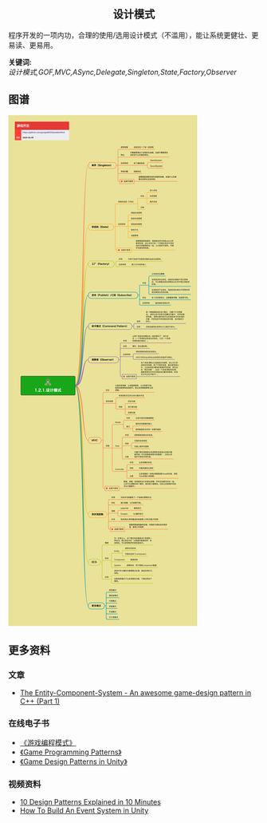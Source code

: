<h2 align="center">设计模式</h2>
<p>
程序开发的一项内功，合理的使用/选用设计模式（不滥用），能让系统更健壮、更易读、更易用。
</p>

**关键词:**<br/>
*设计模式,GOF,MVC,ASync,Delegate,Singleton,State,Factory,Observer*

## 图谱
![图片加载中...](../../exports/1.2.1.设计模式.png?raw=true)

## 更多资料
### 文章
* [The Entity-Component-System - An awesome game-design pattern in C++ (Part 1)](https://www.gamedeveloper.com/design/the-entity-component-system---an-awesome-game-design-pattern-in-c-part-1-)
### 在线电子书
* [《游戏编程模式》](https://gpp.tkchu.me)
* [《Game Programming Patterns》](http://gameprogrammingpatterns.com/contents.html)
* [《Game Design Patterns in Unity》](https://livebook.manning.com/book/game-programming-design-patterns/welcome/v-3/)
### 视频资料
* [10 Design Patterns Explained in 10 Minutes](https://www.youtube.com/watch?v=tv-_1er1mWI)
* [How To Build An Event System in Unity](https://www.youtube.com/watch?v=gx0Lt4tCDE0)